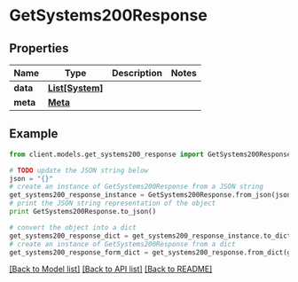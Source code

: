 # GetSystems200Response

## Properties

Name | Type | Description | Notes
------------ | ------------- | ------------- | -------------
**data** | [**List[System]**](System.md) |  |
**meta** | [**Meta**](Meta.md) |  |

## Example

```python
from client.models.get_systems200_response import GetSystems200Response

# TODO update the JSON string below
json = "{}"
# create an instance of GetSystems200Response from a JSON string
get_systems200_response_instance = GetSystems200Response.from_json(json)
# print the JSON string representation of the object
print GetSystems200Response.to_json()

# convert the object into a dict
get_systems200_response_dict = get_systems200_response_instance.to_dict()
# create an instance of GetSystems200Response from a dict
get_systems200_response_form_dict = get_systems200_response.from_dict(get_systems200_response_dict)
```

[[Back to Model list]](../README.md#documentation-for-models) [[Back to API list]](../README.md#documentation-for-api-endpoints) [[Back to README]](../README.md)
